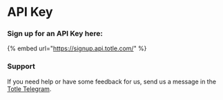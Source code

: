 # API Key

### Sign up for an API Key here:

{% embed url="https://signup.api.totle.com/" %}

### Support

If you need help or have some feedback for us, send us a message in the [Totle Telegram](https://t.me/totleinc).

